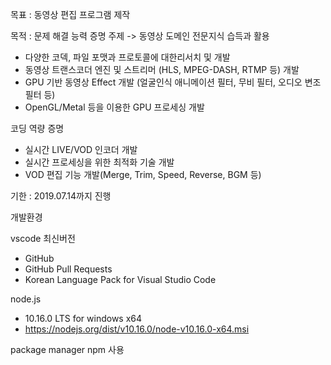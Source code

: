 목표 : 동영상 편집 프로그램 제작

목적 : 
문제 해결 능력 증명
주제 -> 동영상 도메인 전문지식 습득과 활용
- 다양한 코덱, 파일 포맷과 프로토콜에 대한리서치 및 개발
- 동영상 트랜스코더 엔진 및 스트리머 (HLS, MPEG-DASH, RTMP 등) 개발
- GPU 기반 동영상 Effect 개발 (얼굴인식 애니메이션 필터, 무비 필터, 오디오 변조 필터 등)
- OpenGL/Metal 등을 이용한 GPU 프로세싱 개발

코딩 역량 증명
- 실시간 LIVE/VOD 인코더 개발
- 실시간 프로세싱을 위한 최적화 기술 개발
- VOD 편집 기능 개발(Merge, Trim, Speed, Reverse, BGM 등)

기한 : 2019.07.14까지 진행

개발환경

vscode 최신버전
- GitHub
- GitHub Pull Requests
- Korean Language Pack for Visual Studio Code

node.js
- 10.16.0 LTS for windows x64
- https://nodejs.org/dist/v10.16.0/node-v10.16.0-x64.msi

package manager
npm 사용
